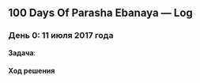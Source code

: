 ## 100 Days Of Parasha Ebanaya — Log

### День 0: 11 июля 2017 года

**Задача**: 

#### Ход решения



